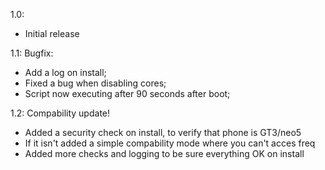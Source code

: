 1.0:
- Initial release

1.1: Bugfix:
- Add a log on install;
- Fixed a bug when disabling cores;
- Script now executing after 90 seconds after boot;

1.2: Compability update!
- Added a security check on install, to verify that phone is GT3/neo5
- If it isn't added a simple compability mode where you can't acces freq
- Added more checks and logging to be sure everything OK on install
